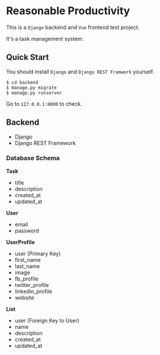 <!--
 * @Description: Project Description
 * @Version: 1
 * @Author: Taki Guan
 * @Date: 2021-02-04 09:35:52
 * @LastEditors: Taki Guan
 * @LastEditTime: 2021-02-04 20:32:51
-->

# Reasonable Productivity

This is a `Django` backend and `Vue` frontend test project.

It's a task management system.

## Quick Start

You should install `Django` and `Django REST Framwork` yourself.

```
$ cd backend
$ manage.py migrate
$ manage.py runserver
```

Go to `127.0.0.1:8000` to check.

## Backend

- Django
- Django REST Framework

### Database Schema

**Task**

- title
- description
- created_at
- updated_at

**User**

- email
- password

**UserProfile**

- user (Primary Key)
- first_name
- last_name
- image
- fb_profile
- twitter_profile
- linkedin_profile
- website

**List**

- user (Foreign Key to User)
- name
- description
- created_at
- updated_at
